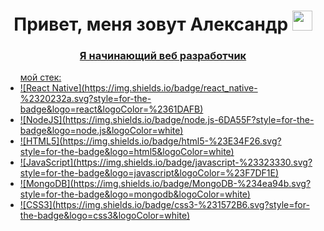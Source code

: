 <h1 align="center">Привет, меня зовут Александр <a href="https://daniilshat.ru/"</a> 
<img src="https://github.com/blackcater/blackcater/raw/main/images/Hi.gif" height="32"/></h1>
<h3 align="center">Я начинающий веб разработчик</h3>
<ul>мой стек:
  <li>![React Native](https://img.shields.io/badge/react_native-%2320232a.svg?style=for-the-badge&logo=react&logoColor=%2361DAFB)</li>
  <li>![NodeJS](https://img.shields.io/badge/node.js-6DA55F?style=for-the-badge&logo=node.js&logoColor=white)</li>
  <li>![HTML5](https://img.shields.io/badge/html5-%23E34F26.svg?style=for-the-badge&logo=html5&logoColor=white)</li>
  <li>![JavaScript](https://img.shields.io/badge/javascript-%23323330.svg?style=for-the-badge&logo=javascript&logoColor=%23F7DF1E)</li>
  <li>![MongoDB](https://img.shields.io/badge/MongoDB-%234ea94b.svg?style=for-the-badge&logo=mongodb&logoColor=white)</li>
  <li>![CSS3](https://img.shields.io/badge/css3-%231572B6.svg?style=for-the-badge&logo=css3&logoColor=white)</li>
</ul>
<!--
**aleksandree128/aleksandree128** is a ✨ _special_ ✨ repository because its `README.md` (this file) appears on your GitHub profile.

Here are some ideas to get you started:

- 🔭 I’m currently working on ...
- 🌱 I’m currently learning ...
- 👯 I’m looking to collaborate on ...
- 🤔 I’m looking for help with ...
- 💬 Ask me about ...
- 📫 How to reach me: ...
- 😄 Pronouns: ...
- ⚡ Fun fact: ...
-->
